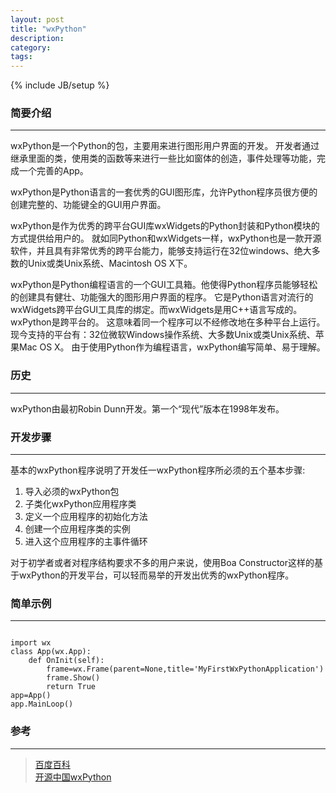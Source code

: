```yaml
---
layout: post
title: "wxPython"
description: 
category:  
tags: 
---
```

{% include JB/setup %}
### 简要介绍
---
wxPython是一个Python的包，主要用来进行图形用户界面的开发。
开发者通过继承里面的类，使用类的函数等来进行一些比如窗体的创造，事件处理等功能，完成一个完善的App。


wxPython是Python语言的一套优秀的GUI图形库，允许Python程序员很方便的创建完整的、功能键全的GUI用户界面。 

wxPython是作为优秀的跨平台GUI库wxWidgets的Python封装和Python模块的方式提供给用户的。
就如同Python和wxWidgets一样，wxPython也是一款开源软件，并且具有非常优秀的跨平台能力，能够支持运行在32位windows、绝大多数的Unix或类Unix系统、Macintosh OS X下。

wxPython是Python编程语言的一个GUI工具箱。他使得Python程序员能够轻松的创建具有健壮、功能强大的图形用户界面的程序。
它是Python语言对流行的wxWidgets跨平台GUI工具库的绑定。而wxWidgets是用C++语言写成的。wxPython是跨平台的。
这意味着同一个程序可以不经修改地在多种平台上运行。现今支持的平台有：32位微软Windows操作系统、大多数Unix或类Unix系统、苹果Mac OS X。
由于使用Python作为编程语言，wxPython编写简单、易于理解。
### 历史
---
wxPython由最初Robin Dunn开发。第一个“现代”版本在1998年发布。

### 开发步骤
---
基本的wxPython程序说明了开发任一wxPython程序所必须的五个基本步骤:  

1. 导入必须的wxPython包
2. 子类化wxPython应用程序类
3. 定义一个应用程序的初始化方法
4. 创建一个应用程序类的实例
5. 进入这个应用程序的主事件循环

对于初学者或者对程序结构要求不多的用户来说，使用Boa Constructor这样的基于wxPython的开发平台，可以轻而易举的开发出优秀的wxPython程序。

### 简单示例
---
<pre><code>
import wx
class App(wx.App):
    def OnInit(self):
        frame=wx.Frame(parent=None,title='MyFirstWxPythonApplication')
        frame.Show()
        return True
app=App()
app.MainLoop()
</code></pre>

### 参考
---
>[百度百科](http://baike.baidu.com/link?url=imKR_QgGYD2kaFbGrbogpLhyGWKKRepnle0eOhVAxsfpOz8REQKqNzTOKdMcjgGV3PkPZdctjRhahrK3Qw0J-q)  
>[开源中国wxPython](http://www.oschina.net/p/wxpython)